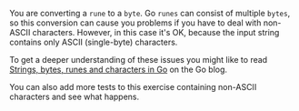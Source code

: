 You are converting a `rune` to a `byte`. Go `runes` can consist of multiple `bytes`, so this conversion can cause you problems if you have to deal with non-ASCII characters. However, in this case it's OK, because the input string contains only ASCII (single-byte) characters.

To get a deeper understanding of these issues you might like to read [Strings, bytes, runes and characters in Go](https://blog.golang.org/strings) on the Go blog.
    
You can also add more tests to  this exercise containing non-ASCII characters and see what happens.
